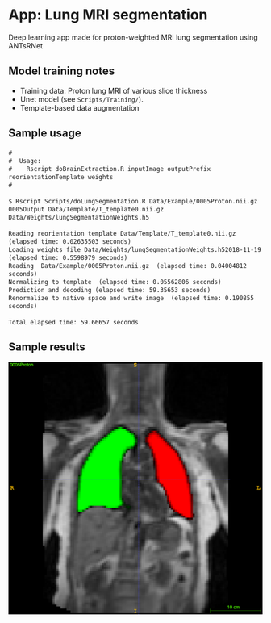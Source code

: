 # App:  Lung MRI segmentation

Deep learning app made for proton-weighted MRI lung segmentation using ANTsRNet

## Model training notes

* Training data: Proton lung MRI of various slice thickness
* Unet model (see ``Scripts/Training/``).
* Template-based data augmentation

## Sample usage

```
#
#  Usage:
#    Rscript doBrainExtraction.R inputImage outputPrefix reorientationTemplate weights
#

$ Rscript Scripts/doLungSegmentation.R Data/Example/0005Proton.nii.gz 0005Output Data/Template/T_template0.nii.gz Data/Weights/lungSegmentationWeights.h5

Reading reorientation template Data/Template/T_template0.nii.gz  (elapsed time: 0.02635503 seconds)
Loading weights file Data/Weights/lungSegmentationWeights.h52018-11-19  (elapsed time: 0.5598979 seconds)
Reading  Data/Example/0005Proton.nii.gz  (elapsed time: 0.04004812 seconds)
Normalizing to template  (elapsed time: 0.05562806 seconds)
Prediction and decoding (elapsed time: 59.35653 seconds)
Renormalize to native space and write image  (elapsed time: 0.190855 seconds)

Total elapsed time: 59.66657 seconds
```

## Sample results

![Brain extraction results](Documentation/Images/resultsLungSegmentation.png)
